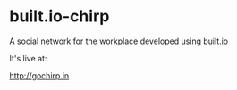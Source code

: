 built.io-chirp
==============

A social network for the workplace developed using built.io

It's live at:

http://gochirp.in